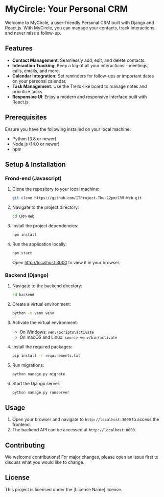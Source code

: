 # MyCircle: Your Personal CRM

Welcome to MyCircle, a user-friendly Personal CRM built with Django and React.js. With MyCircle, you can manage your contacts, track interactions, and never miss a follow-up.

## Features

- **Contact Management**: Seamlessly add, edit, and delete contacts.
- **Interaction Tracking**: Keep a log of all your interactions - meetings, calls, emails, and more.
- **Calendar Integration**: Set reminders for follow-ups or important dates on your personal calendar.
- **Task Management**: Use the Trello-like board to manage notes and prioritize tasks.
- **Responsive UI**: Enjoy a modern and responsive interface built with React.js.

## Prerequisites

Ensure you have the following installed on your local machine:

- Python (3.8 or newer)
- Node.js (14.0 or newer)
- npm

## Setup & Installation

### Frond-end (Javascript)

1. Clone the repository to your local machine:

   ```bash
   git clone https://github.com/ITProject-Thu-12pm/CRM-Web.git
   ```

2. Navigate to the project directory:

   ```bash
   cd CRM-Web
   ```

3. Install the project dependencies:

   ```bash
   npm install
   ```

4. Run the application locally:

   ```bash
   npm start
   ```

   Open [http://localhost:3000](http://localhost:3000) to view it in your browser.

### Backend (Django)

1. Navigate to the backend directory:

   ```bash
   cd backend
   ```

2. Create a virtual environment:

   ```bash
   python -m venv venv
   ```

3. Activate the virtual environment:

   - On Windows: `venv\Scripts\activate`
   - On macOS and Linux: `source venv/bin/activate`

4. Install the required packages:

   ```bash
   pip install -r requirements.txt
   ```

5. Run migrations:

   ```bash
   python manage.py migrate
   ```

6. Start the Django server:

   ```bash
   python manage.py runserver	
   ```

## Usage

1. Open your browser and navigate to `http://localhost:3000` to access the frontend.
2. The backend API can be accessed at `http://localhost:8000`.

## Contributing

We welcome contributions! For major changes, please open an issue first to discuss what you would like to change.

## License

This project is licensed under the [License Name] license. 

